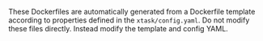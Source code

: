 These Dockerfiles are automatically generated from a Dockerfile template according to properties defined in the `xtask/config.yaml`. Do not modify these files directly. Instead modify the template and config YAML.